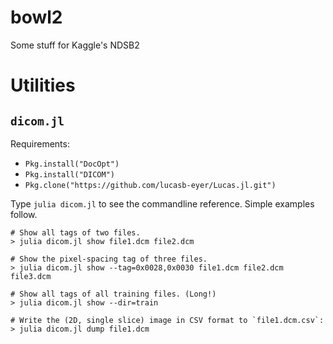 # bowl2
Some stuff for Kaggle's NDSB2

# Utilities

## `dicom.jl`

Requirements:

- `Pkg.install("DocOpt")`
- `Pkg.install("DICOM")`
- `Pkg.clone("https://github.com/lucasb-eyer/Lucas.jl.git")`

Type `julia dicom.jl` to see the commandline reference.
Simple examples follow.

```
# Show all tags of two files.
> julia dicom.jl show file1.dcm file2.dcm

# Show the pixel-spacing tag of three files.
> julia dicom.jl show --tag=0x0028,0x0030 file1.dcm file2.dcm file3.dcm

# Show all tags of all training files. (Long!)
> julia dicom.jl show --dir=train

# Write the (2D, single slice) image in CSV format to `file1.dcm.csv`:
> julia dicom.jl dump file1.dcm
```
